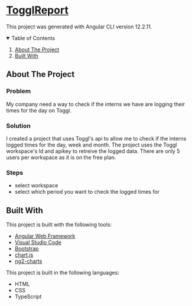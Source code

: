 # [TogglReport](https://tauriqhendricks.github.io/TogglReport/)

This project was generated with Angular CLI version 12.2.11.


<!-- TABLE OF CONTENTS -->
<details open="open">
  <summary>Table of Contents</summary>
  <ol>
    <li>
      <a href="#about-the-project">About The Project</a>
    </li>
    <li>
      <a href="#built-with">Built With</a>
    </li>
  </ol>
</details>


<!-- ABOUT THE PROJECT -->
## About The Project

### Problem
My company need a way to check if the interns we have are logging their times for the day on Toggl.

### Solution
I created a project that uses Toggl's api to allow me to check if the interns logged times for the day, week and month.
The project uses the Toggl workspace's Id and apikey to retreive the logged data.
There are only 5 users per workspace as it is on the free plan.

### Steps
* select workspace
* select which period you want to check the logged times for

## Built With

This project is built with the following tools:
* [Angular Web Framework](https://angular.io/)
* [Visual Studio Code](https://code.visualstudio.com/)
* [Bootstrap](https://ng-bootstrap.github.io/#/home)
* [chart.js](https://www.chartjs.org/)
* [ng2-charts](https://valor-software.com/ng2-charts/)

This project is built in the following languages:
* HTML
* CSS
* TypeScript
